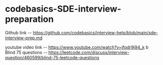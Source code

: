 # codebasics-SDE-interview-preparation
Github link -- https://github.com/codebasics/interview-help/blob/main/sde-interview-prep.md


youtube video link -- https://www.youtube.com/watch?v=jfpdr9j94_k
b
Blind 75 questions -- https://leetcode.com/discuss/interview-question/460599/blind-75-leetcode-questions
